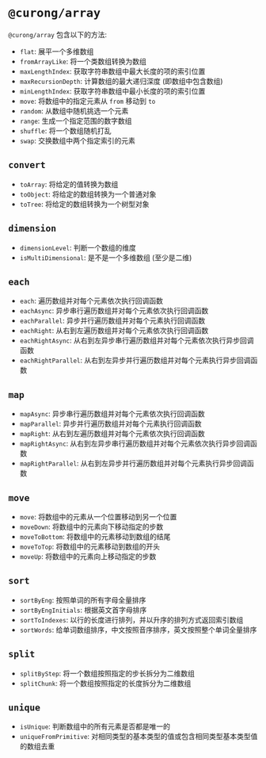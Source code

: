 # `@curong/array`

`@curong/array` 包含以下的方法:

- `flat`: 展平一个多维数组
- `fromArrayLike`: 将一个类数组转换为数组
- `maxLengthIndex`: 获取字符串数组中最大长度的项的索引位置
- `maxRecursionDepth`: 计算数组的最大递归深度 (即数组中包含数组)
- `minLengthIndex`: 获取字符串数组中最小长度的项的索引位置
- `move`: 将数组中的指定元素从 `from` 移动到 `to`
- `random`: 从数组中随机挑选一个元素
- `range`: 生成一个指定范围的数字数组
- `shuffle`: 将一个数组随机打乱
- `swap`: 交换数组中两个指定索引的元素

## `convert`

- `toArray`: 将给定的值转换为数组
- `toObject`: 将给定的数组转换为一个普通对象
- `toTree`: 将给定的数组转换为一个树型对象

## `dimension`

- `dimensionLevel`: 判断一个数组的维度
- `isMultiDimensional`: 是不是一个多维数组 (至少是二维)

## `each`

- `each`: 遍历数组并对每个元素依次执行回调函数
- `eachAsync`: 异步串行遍历数组并对每个元素依次执行回调函数
- `eachParallel`: 异步并行遍历数组并对每个元素执行回调函数
- `eachRight`: 从右到左遍历数组并对每个元素依次执行回调函数
- `eachRightAsync`: 从右到左异步串行遍历数组并对每个元素依次执行异步回调函数
- `eachRightParallel`: 从右到左异步并行遍历数组并对每个元素执行异步回调函数

## `map`

- `mapAsync`: 异步串行遍历数组并对每个元素依次执行回调函数
- `mapParallel`: 异步并行遍历数组并对每个元素执行回调函数
- `mapRight`: 从右到左遍历数组并对每个元素依次执行回调函数
- `mapRightAsync`: 从右到左异步串行遍历数组并对每个元素依次执行异步回调函数
- `mapRightParallel`: 从右到左异步并行遍历数组并对每个元素执行异步回调函数

## `move`

- `move`: 将数组中的元素从一个位置移动到另一个位置
- `moveDown`: 将数组中的元素向下移动指定的步数
- `moveToBottom`: 将数组中的元素移动到数组的结尾
- `moveToTop`: 将数组中的元素移动到数组的开头
- `moveUp`: 将数组中的元素向上移动指定的步数

## `sort`

- `sortByEng`: 按照单词的所有字母全量排序
- `sortByEngInitials`: 根据英文首字母排序
- `sortToIndexes`: 以行的长度进行排列，并以升序的排列方式返回索引数组
- `sortWords`: 给单词数组排序，中文按照音序排序，英文按照整个单词全量排序

## `split`

- `splitByStep`: 将一个数组按照指定的步长拆分为二维数组
- `splitChunk`: 将一个数组按照指定的长度拆分为二维数组

## `unique`

- `isUnique`: 判断数组中的所有元素是否都是唯一的
- `uniqueFromPrimitive`: 对相同类型的基本类型的值或包含相同类型基本类型值的数组去重
